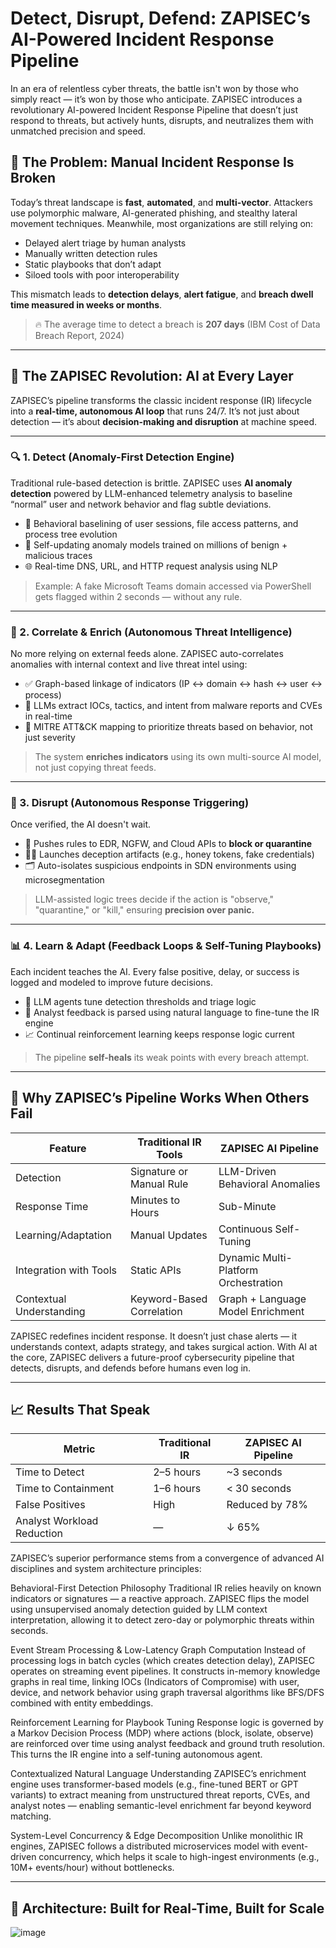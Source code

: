 # Detect, Disrupt, Defend: ZAPISEC’s AI-Powered Incident Response Pipeline

In an era of relentless cyber threats, the battle isn't won by those who simply react — it’s won by those who anticipate. ZAPISEC introduces a revolutionary AI-powered Incident Response Pipeline that doesn’t just respond to threats, but actively hunts, disrupts, and neutralizes them with unmatched precision and speed.

## 🚨 The Problem: Manual Incident Response Is Broken

Today’s threat landscape is **fast**, **automated**, and **multi-vector**. Attackers use polymorphic malware, AI-generated phishing, and stealthy lateral movement techniques. Meanwhile, most organizations are still relying on:

- Delayed alert triage by human analysts  
- Manually written detection rules  
- Static playbooks that don’t adapt  
- Siloed tools with poor interoperability  

This mismatch leads to **detection delays**, **alert fatigue**, and **breach dwell time measured in weeks or months**.

> 🔥 The average time to detect a breach is **207 days** (IBM Cost of Data Breach Report, 2024)

---

## 🧠 The ZAPISEC Revolution: AI at Every Layer

ZAPISEC’s pipeline transforms the classic incident response (IR) lifecycle into a **real-time, autonomous AI loop** that runs 24/7. It’s not just about detection — it’s about **decision-making and disruption** at machine speed.

---

### 🔍 1. Detect (Anomaly-First Detection Engine)

Traditional rule-based detection is brittle. ZAPISEC uses **AI anomaly detection** powered by LLM-enhanced telemetry analysis to baseline “normal” user and network behavior and flag subtle deviations.

- 🔎 Behavioral baselining of user sessions, file access patterns, and process tree evolution  
- 🧬 Self-updating anomaly models trained on millions of benign + malicious traces  
- 🌐 Real-time DNS, URL, and HTTP request analysis using NLP  

> Example: A fake Microsoft Teams domain accessed via PowerShell gets flagged within 2 seconds — without any rule.

---

### 🔁 2. Correlate & Enrich (Autonomous Threat Intelligence)

No more relying on external feeds alone. ZAPISEC auto-correlates anomalies with internal context and live threat intel using:

- ✅ Graph-based linkage of indicators (IP ↔ domain ↔ hash ↔ user ↔ process)  
- 🧠 LLMs extract IOCs, tactics, and intent from malware reports and CVEs in real-time  
- 🔗 MITRE ATT&CK mapping to prioritize threats based on behavior, not just severity  

> The system **enriches indicators** using its own multi-source AI model, not just copying threat feeds.

---

### 🚫 3. Disrupt (Autonomous Response Triggering)

Once verified, the AI doesn't wait.

- 🧱 Pushes rules to EDR, NGFW, and Cloud APIs to **block or quarantine**  
- 🕵️‍♀️ Launches deception artifacts (e.g., honey tokens, fake credentials)  
- 🗂 Auto-isolates suspicious endpoints in SDN environments using microsegmentation  

> LLM-assisted logic trees decide if the action is "observe," "quarantine," or "kill," ensuring **precision over panic.**

---

### 📊 4. Learn & Adapt (Feedback Loops & Self-Tuning Playbooks)

Each incident teaches the AI. Every false positive, delay, or success is logged and modeled to improve future decisions.

- 🧠 LLM agents tune detection thresholds and triage logic  
- 💬 Analyst feedback is parsed using natural language to fine-tune the IR engine  
- 📈 Continual reinforcement learning keeps response logic current  

> The pipeline **self-heals** its weak points with every breach attempt.

---

## 🔐 Why ZAPISEC’s Pipeline Works When Others Fail

| Feature                     | Traditional IR Tools         | ZAPISEC AI Pipeline                    |
|----------------------------|------------------------------|----------------------------------------|
| Detection                  | Signature or Manual Rule     | LLM-Driven Behavioral Anomalies        |
| Response Time              | Minutes to Hours             | Sub-Minute                             |
| Learning/Adaptation        | Manual Updates               | Continuous Self-Tuning                 |
| Integration with Tools     | Static APIs                  | Dynamic Multi-Platform Orchestration   |
| Contextual Understanding   | Keyword-Based Correlation    | Graph + Language Model Enrichment      |

ZAPISEC redefines incident response. It doesn’t just chase alerts — it understands context, adapts strategy, and takes surgical action. With AI at the core, ZAPISEC delivers a future-proof cybersecurity pipeline that detects, disrupts, and defends before humans even log in.

---

## 📈 Results That Speak

| Metric                            | Traditional IR  | ZAPISEC AI Pipeline |
|----------------------------------|------------------|---------------------|
| Time to Detect                   | 2–5 hours        | ~3 seconds          |
| Time to Containment              | 1–6 hours        | < 30 seconds        |
| False Positives                  | High             | Reduced by 78%      |
| Analyst Workload Reduction       | —                | ↓ 65%               |

ZAPISEC’s superior performance stems from a convergence of advanced AI disciplines and system architecture principles:

Behavioral-First Detection Philosophy
Traditional IR relies heavily on known indicators or signatures — a reactive approach. ZAPISEC flips the model using unsupervised anomaly detection guided by LLM context interpretation, allowing it to detect zero-day or polymorphic threats within seconds.

Event Stream Processing & Low-Latency Graph Computation
Instead of processing logs in batch cycles (which creates detection delay), ZAPISEC operates on streaming event pipelines. It constructs in-memory knowledge graphs in real time, linking IOCs (Indicators of Compromise) with user, device, and network behavior using graph traversal algorithms like BFS/DFS combined with entity embeddings.

Reinforcement Learning for Playbook Tuning
Response logic is governed by a Markov Decision Process (MDP) where actions (block, isolate, observe) are reinforced over time using analyst feedback and ground truth resolution. This turns the IR engine into a self-tuning autonomous agent.

Contextualized Natural Language Understanding
ZAPISEC’s enrichment engine uses transformer-based models (e.g., fine-tuned BERT or GPT variants) to extract meaning from unstructured threat reports, CVEs, and analyst notes — enabling semantic-level enrichment far beyond keyword matching.

System-Level Concurrency & Edge Decomposition
Unlike monolithic IR engines, ZAPISEC follows a distributed microservices model with event-driven concurrency, which helps it scale to high-ingest environments (e.g., 10M+ events/hour) without bottlenecks.

---

## 🧩 Architecture: Built for Real-Time, Built for Scale
![image](https://github.com/user-attachments/assets/f823d207-ebad-4011-980b-e397f8dbb44c)

```mermaid


